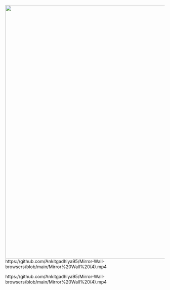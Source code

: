<p>

<img src="https://github.com/Ankitgadhiya95/Mirror-Wall/blob/main/Mirror%20Wall.mp4" height="800"/>
https://github.com/Ankitgadhiya95/Mirror-Wall-browsers/blob/main/Mirror%20Wall%20(4).mp4
</p>
https://github.com/Ankitgadhiya95/Mirror-Wall-browsers/blob/main/Mirror%20Wall%20(4).mp4
